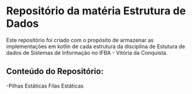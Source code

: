 # Repositório da matéria Estrutura de Dados

Este repositório foi criado com o propósito de armazenar as implementações em kotlin de cada estrutura da disciplina de Estutura de dados  de Sistemas de Informação no IFBA - Vitória da Conquista.

## Conteúdo do Repositório:

-Pilhas Estáticas
Filas Estáticas
